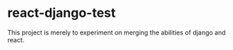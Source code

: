 # react-django-test
This project is merely to experiment on merging the abilities of django and react.
